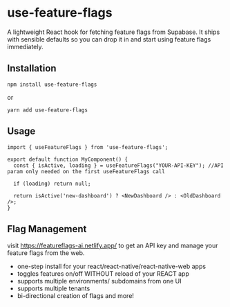 # use-feature-flags

A lightweight React hook for fetching feature flags from Supabase. It ships with sensible defaults so you can drop it in and start using feature flags immediately.

## Installation

```
npm install use-feature-flags
```

or

```
yarn add use-feature-flags
```

## Usage

```tsx
import { useFeatureFlags } from 'use-feature-flags';

export default function MyComponent() {
  const { isActive, loading } = useFeatureFlags("YOUR-API-KEY"); //API param only needed on the first useFeatureFlags call

  if (loading) return null;

  return isActive('new-dashboard') ? <NewDashboard /> : <OldDashboard />;
}
```



## Flag Management

visit https://featureflags-ai.netlify.app/ to get an API key and manage your feature flags from the web.  
- one-step install for your react/react-native/react-native-web apps
- toggles features on/off WITHOUT reload of your REACT app
- supports multiple environments/ subdomains from one UI
- supports multiple tenants
- bi-directional creation of flags and more!

